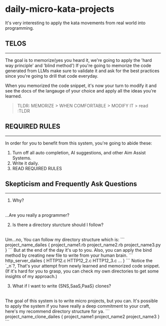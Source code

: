# daily-micro-kata-projects
It's very interesting to apply the kata movements from real world into programming.

## TELOS
---
The goal is to memorize(yes you heard it, we're going to apply the 'hard way principle' and 'blind method')
If you're going to memorize the code generated from LLMs make sure to validate it and ask for the best practices since you're going to drill that code everyday.

When you memorized the code snippet, it's now your turn to modify it and see the docs of the langauge of your choice and apply all the ideas you're learned.

> TLDR: MEMORIZE > WHEN COMFORTABLE > MODIFY IT > read :TLDR

## REQUIRED RULES
---
In order for you to benefit from this system, you're going to abide these:
1. Turn off all auto completion, AI suggestions, and other Aim Assist Systems.
2. Write it daily.
3. READ REQUIRED RULES


## Skepticism and Frequently Ask Questions
---
1. Why?
<br>
...Are you really a programmer?

2. Is there a directory sturcture should I follow?
<br>
Um...no, You can follow my directory structure which is:
```
project_name_dailes {
    project_name1.rb
    project_name2.rb
    project_name3.py
}
```
But at the end of the day it's up to you.
Also, you can apply the bind method by creating new file to write from your human brain.
```
http_server_dailes {
    HTTP12.c
    HTTP12_2.c
    HTTP12_3.c
    ...
}
```
Notice the `_n`?, That's your attempt from newly learned and memorized code snippet. (If it's hard for you to grasp, you can check my own directories to get some insights of my approach.)

3. What if I want to write {SNS,SaaS,PaaS} clones?
<br>
The goal of this system is to write micro projects, but you can. It's possible to apply the system if you have really a deep commitment to your craft, here's my recommend directory structure for ya.
```
project_name_clone_dailes {
    project_name1
    project_name2
    project_name3
}
```
